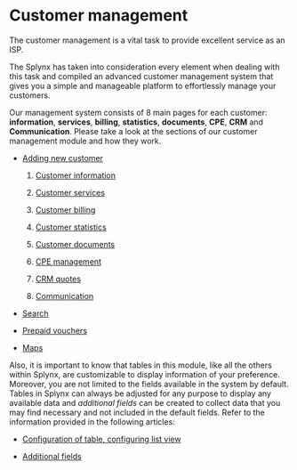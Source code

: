Customer management
=========

The customer management is a vital task to provide excellent service as an ISP.

The Splynx has taken into consideration every element when dealing with this task and compiled an advanced customer management system that gives you a simple and manageable platform to effortlessly manage your customers.

Our management system consists of 8 main pages for each customer: **information**, **services**, **billing**, **statistics**, **documents**, **CPE**, **CRM** and **Communication**. Please take a look at the sections of our customer management module and how they work.


* [Adding new customer](customer_management/add_new_customer/add_new_customer.md)

  1. [Customer information](customer_management/customer_information/customer_information.md)

  2. [Customer services](customer_management/customer_services/customer_services.md)

  3. [Customer billing](customer_management/customer_billing/customer_billing.md)

  4. [Customer statistics](customer_management/customer_statistics/customer_statistics.md)

  5. [Customer documents](customer_management/customer_documents/customer_documents.md)

  6. [CPE management](customer_management/cpe_management/cpe_management.md)

  7. [CRM quotes](crm/quotes/quotes.md)

  8. [Communication](my_profile/imap/imap.md)

* [Search](customer_management/search/search.md)

* [Prepaid vouchers](customer_management/prepaid_vouchers/prepaid_vouchers.md)

* [Maps](customer_management/maps/maps.md)


Also, it is important to know that tables in this module, like all the others within Splynx, are customizable to display information of your preference. Moreover, you are not limited to the fields available in the system by default. Tables in Splynx can always be adjusted for any purpose to display any available data and *additional fields* can be created to collect data that you may find necessary and not included in the default fields. Refer to the information provided in the following articles:

- [Configuration of table, configuring list view](customer_management/configuration_of_the_table/configuration_of_the_table.md)

- [Additional fields](customer_management/custom_additional_fields/custom_additional_fields.md)
